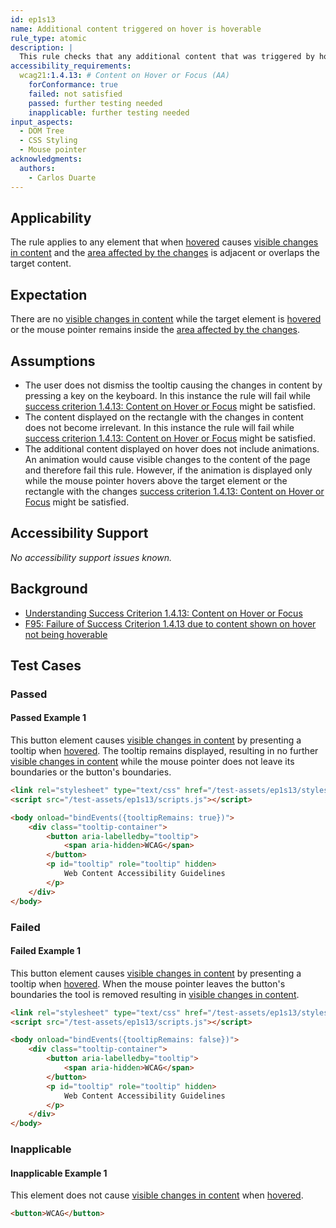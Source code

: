 ```yaml
---
id: ep1s13
name: Additional content triggered on hover is hoverable
rule_type: atomic
description: |
  This rule checks that any additional content that was triggered by hovering an element remains available to the user while the mouse pointer is over the element or the additional content
accessibility_requirements:
  wcag21:1.4.13: # Content on Hover or Focus (AA)
    forConformance: true
    failed: not satisfied
    passed: further testing needed
    inapplicable: further testing needed
input_aspects:
  - DOM Tree
  - CSS Styling
  - Mouse pointer
acknowledgments:
  authors:
    - Carlos Duarte
---
```


## Applicability

The rule applies to any element that when [hovered][] causes [visible changes in content][] and the [area affected by the changes][area affected by visible changes] is adjacent or overlaps the target content.

## Expectation

There are no [visible changes in content][] while the target element is [hovered][] or the mouse pointer remains inside the [area affected by the changes][area affected by visible changes].

## Assumptions

- The user does not dismiss the tooltip causing the changes in content by pressing a key on the keyboard. In this instance the rule will fail while [success criterion 1.4.13: Content on Hover or Focus][sc1.4.13] might be satisfied.
- The content displayed on the rectangle with the changes in content does not become irrelevant. In this instance the rule will fail while [success criterion 1.4.13: Content on Hover or Focus][sc1.4.13] might be satisfied.
- The additional content displayed on hover does not include animations. An animation would cause visible changes to the content of the page and therefore fail this rule. However, if the animation is displayed only while the mouse pointer hovers above the target element or the rectangle with the changes [success criterion 1.4.13: Content on Hover or Focus][sc1.4.13] might be satisfied.

## Accessibility Support

_No accessibility support issues known._

## Background

- [Understanding Success Criterion 1.4.13: Content on Hover or Focus][sc1.4.13]
- [F95: Failure of Success Criterion 1.4.13 due to content shown on hover not being hoverable](https://www.w3.org/WAI/WCAG21/Techniques/failures/F95)

## Test Cases

### Passed

#### Passed Example 1

This button element causes [visible changes in content][] by presenting a tooltip when [hovered][]. The tooltip remains displayed, resulting in no further [visible changes in content][] while the mouse pointer does not leave its boundaries or the button's boundaries.

```html
<link rel="stylesheet" type="text/css" href="/test-assets/ep1s13/styles.css" />
<script src="/test-assets/ep1s13/scripts.js"></script>

<body onload="bindEvents({tooltipRemains: true})">
	<div class="tooltip-container">
		<button aria-labelledby="tooltip">
			<span aria-hidden>WCAG</span>
		</button>
		<p id="tooltip" role="tooltip" hidden>
			Web Content Accessibility Guidelines
		</p>
	</div>
</body>
```

### Failed

#### Failed Example 1

This button element causes [visible changes in content][] by presenting a tooltip when [hovered][]. When the mouse pointer leaves the button's boundaries the tool is removed resulting in [visible changes in content][].

```html
<link rel="stylesheet" type="text/css" href="/test-assets/ep1s13/styles.css" />
<script src="/test-assets/ep1s13/scripts.js"></script>

<body onload="bindEvents({tooltipRemains: false})">
	<div class="tooltip-container">
		<button aria-labelledby="tooltip">
			<span aria-hidden>WCAG</span>
		</button>
		<p id="tooltip" role="tooltip" hidden>
			Web Content Accessibility Guidelines
		</p>
	</div>
</body>
```

### Inapplicable

#### Inapplicable Example 1

This element does not cause [visible changes in content][] when [hovered][].

```html
<button>WCAG</button>
```

[area affected by visible changes]: #area-affected-visible-changes 'Definition of area affected by visible changes'
[hovered]: #hovered 'Definition of hovered'
[sc1.4.13]: https://www.w3.org/WAI/WCAG21/Understanding/content-on-hover-or-focus.html 'Understanding Success Criterion 1.4.13: Content on Hover or Focus, July 24, 2020'
[visible changes in content]: #visible-changes-in-content 'Definition of visible changes in content'
